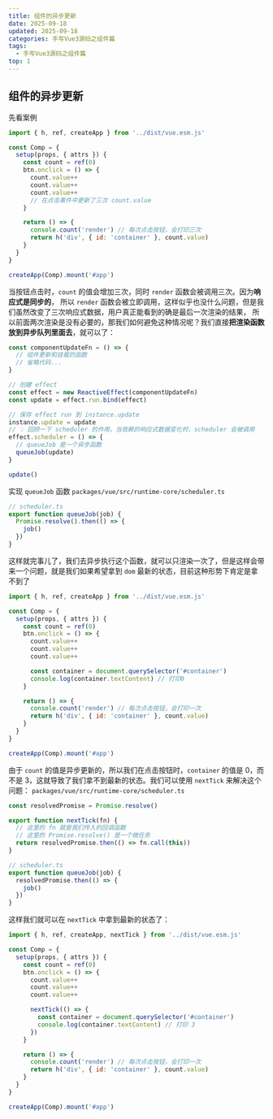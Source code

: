 ```yaml
---
title: 组件的异步更新
date: 2025-09-18
updated: 2025-09-18
categories: 手写Vue3源码之组件篇
tags:
  - 手写Vue3源码之组件篇
top: 1
---
```


## 组件的异步更新
先看案例
```javascript
import { h, ref, createApp } from '../dist/vue.esm.js'

const Comp = {
  setup(props, { attrs }) {
    const count = ref(0)
    btn.onclick = () => {
      count.value++
      count.value++
      count.value++
      // 在点击事件中更新了三次 count.value
    }

    return () => {
      console.count('render') // 每次点击按钮，会打印三次
      return h('div', { id: 'container' }, count.value)
    }
  }
}

createApp(Comp).mount('#app')
```
当按钮点击时，`count` 的值会增加三次，同时 `render` 函数会被调用三次。因为**响应式是同步的**，
所以 `render` 函数会被立即调用，这样似乎也没什么问题，但是我们虽然改变了三次响应式数据，用户真正能看到的确是最后一次渲染的结果，
所以前面两次渲染是没有必要的，那我们如何避免这种情况呢？我们直接**把渲染函数放到异步队列里面去**，就可以了：
```javascript
const componentUpdateFn = () => {
  // 组件更新和挂载的函数
  // 省略代码...
}

// 创建 effect
const effect = new ReactiveEffect(componentUpdateFn)
const update = effect.run.bind(effect)

// 保存 effect run 到 instance.update
instance.update = update
// 💡 回顾一下 scheduler 的作用，当依赖的响应式数据变化时，scheduler 会被调用
effect.scheduler = () => {
  // queueJob 是一个异步函数
  queueJob(update)
}

update()
```
实现 `queueJob` 函数
`packages/vue/src/runtime-core/scheduler.ts`
```javascript
// scheduler.ts
export function queueJob(job) {
  Promise.resolve().then(() => {
    job()
  })
}
```
这样就完事儿了，我们去异步执行这个函数，就可以只渲染一次了，但是这样会带来一个问题，就是我们如果希望拿到 `dom` 最新的状态，目前这种形势下肯定是拿不到了
```javascript
import { h, ref, createApp } from '../dist/vue.esm.js'

const Comp = {
  setup(props, { attrs }) {
    const count = ref(0)
    btn.onclick = () => {
      count.value++
      count.value++
      count.value++

      const container = document.querySelector('#container')
      console.log(container.textContent) // 打印0
    }

    return () => {
      console.count('render') // 每次点击按钮，会打印一次
      return h('div', { id: 'container' }, count.value)
    }
  }
}

createApp(Comp).mount('#app')
```
由于 `count` 的值是异步更新的，所以我们在点击按钮时，`container` 的值是 0，而不是 3，这就导致了我们拿不到最新的状态。我们可以使用 `nextTick` 来解决这个问题：
`packages/vue/src/runtime-core/scheduler.ts`
```javascript
const resolvedPromise = Promise.resolve()

export function nextTick(fn) {
  // 这里的 fn 就是我们传入的回调函数
  // 这里的 Promise.resolve() 是一个微任务
  return resolvedPromise.then(() => fn.call(this))
}

// scheduler.ts
export function queueJob(job) {
  resolvedPromise.then(() => {
    job()
  })
}
```
这样我们就可以在 `nextTick` 中拿到最新的状态了：
```javascript
import { h, ref, createApp, nextTick } from '../dist/vue.esm.js'

const Comp = {
  setup(props, { attrs }) {
    const count = ref(0)
    btn.onclick = () => {
      count.value++
      count.value++
      count.value++

      nextTick(() => {
        const container = document.querySelector('#container')
        console.log(container.textContent) // 打印 3
      })
    }

    return () => {
      console.count('render') // 每次点击按钮，会打印一次
      return h('div', { id: 'container' }, count.value)
    }
  }
}

createApp(Comp).mount('#app')
```
